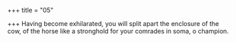 +++
title = "05"

+++
Having become exhilarated, you will split apart the enclosure of the  cow, of the horse
like a stronghold for your comrades in soma, o champion.